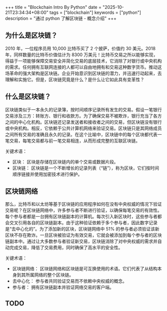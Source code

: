 +++
title = "Blockchain Intro By Python"
date = "2025-10-21T23:34:34+08:00"
tags = ["blockchain"]
keywords = ["python"]
description = "通过 python 了解区块链 - 概念介绍"
+++

## 为什么是区块链？

2010 年，一位程序员用 10,000 比特币买了 2 个披萨，价值约 30 美元。2018 年，同样数量的比特币价值估计为 8300 万美元！比特币交易之所以能够实现，得益于一项能够保障交易安全并简化交易的底层技术，它消除了对银行或中央机构的需求。任何拥有互联网连接的人都可以自由地拥有和交易这种数字货币。推动这场革命的强大架构是区块链。企业开始意识到区块链的潜力，并迅速行动起来，去理解和实施它。但是，区块链究竟是什么？是什么让它如此具有变革性？

## 什么是区块链？

区块链类似于一本永久的记录簿，按时间顺序记录所有发生的交易。假设一笔银行交易涉及三方：转账方、银行和收款方。为了确保交易不被欺诈，银行充当了各方之间的中心化机构。区块链还记录发送者和接收者之间的交易，但区块链没有银行或中央机构。相反，它依赖于公共计算机网络来验证交易。区块链只是其网络成员之间所有交易的准确且永久的记录。在这个比喻中，区块链中的每个区块都代表一笔交易，每笔交易都与前一笔交易相连，从而形成完整的互联区块链。

关键术语：

- 区块： 区块是存储在区块链内的单个交易或数据片段。
- 区块链： 区块链是一个不断增长的记录列表（“链”），称为区块，它们按时间顺序链接并使用加密技术进行保护。

## 区块链网络

那么，比特币和以太坊等基于区块链的应用程序如何在没有中央权威的情况下验证交易呢？在区块链网络中，许多参与者不断进行验证，以确保每笔交易的有效性。每个参与者都是一台拥有区块链副本的计算机。每次引入新区块时，这些参与者都会交叉引用各自的区块链副本。由于这种验证依赖于多个参与者，因此数字记录是“去中心化的”。为了添加新的区块，区块链网络中 51% 的参与者必须验证该新区块不存在欺诈。一旦区块被验证为有效交易，它就会被添加到每个参与者的区块链副本中。通过让大多数参与者验证新交易，区块链消除了对中央权威的需求并自动完成交易，降低了交易费用，同时确保了高水平的安全性。

关键术语：

- 区块链网络： 区块链网络和区块链是可互换使用的术语。它们代表了从结构本身到其所属网络的整个区块链。
- 去中心化： 参与者共同验证交易而不依赖中央权威的概念。
- 参与者： 拥有区块链副本并验证网络交易的客户端。

## TODO
